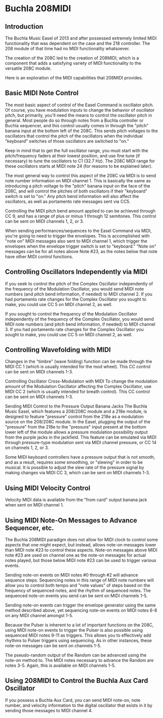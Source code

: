 # Buchla 208MIDI

## Introduction
 The Buchla Music Easel of 2013 and after possessed extremely limited MIDI functionality that was dependent on the case and the 218 controller. The 208 module of that time had no MIDI functionality whatsoever.

 The creation of the 208C led to the creation of 208MIDI, which is a component that adds a satisfying variety of MIDI functionality to the versatile 208C module.

 Here is an exploration of the MIDI capabilities that 208MIDI provides.

## Basic MIDI Note Control
 The most basic aspect of control of the Easel Command is oscillator pitch. Of course, you have modulation inputs to change the behavior of oscillator pitch, but primarily, you'll need the means to control the oscillator pitch in general. Most people do so through notes from a Buchla controller or Buchla sequencer, and this control usually comes in through the "pitch" banana input at the bottom left of the 208C. This sends pitch voltages to the oscillators that control the pitch of the oscillators when the individual "keyboard" switches of those oscillators are switched to "on."

Keep in mind that to get the full oscillator range, you must start with the pitch/frequency faders at their lowest position, and use fine tune (if necessary) to tune the oscillators to C1 (32.7 Hz). The 208C MIDI range for these oscillators starts at MIDI note 24 (for reasons to be explained later).

The most general way to control this aspect of the 208C via MIDI is to send note number information on MIDI channel 1. This is basically the same as introducing a pitch voltage to the "pitch" banana input on the face of the 208C, and will control the pitches of both oscillators if their "keyboard" switch is set to "on." Any pitch bend information will also affect the oscillators, as well as portamento rate messages sent via CC5.

Controlling the MIDI pitch bend amount applied to can be achieved through CC 9, and has a range of plus or minus 1 through 12 semitones. This control can be sent on MIDI channels 1, 2, or 3.

When sending performances/sequences to the Easel Command via MIDI, you're going to need to trigger the envelopes. This is accomplished with "note on" MIDI messages also sent to MIDI channel 1, which trigger the envelopes when the envelope trigger switch is set to "keyboard." "Note on" messages can be for all notes above Note #23, as the notes below that note have other MIDI control functions.

## Controlling Oscillators Independently via MIDI

If you seek to control the pitch of the Complex Oscillator independently of the frequency of the Modulation Oscillator, you would send MIDI note numbers (and pitch bend information, if needed) to MIDI channel 2. If you had portamento rate changes for the Complex Oscillator you sought to make, you could use CC 5 on MIDI channel 2, as well.

If you sought to control the frequency of the Modulation Oscillator independently of the frequency of the Complex Oscillator, you would send MIDI note numbers (and pitch bend information, if needed) to MIDI channel 3. If you had portamento rate changes for the Complex Oscillator you sought to make, you could use CC 5 on MIDI channel 2, as well.

## Controlling Wavefolding with MIDI

Changes in the "timbre" (wave folding) function can be made through the MIDI CC 1 (which is usually intended for the mod wheel). This CC control can be sent on MIDI channels 1-3.

Controlling Oscillator Cross-Modulation with MIDI
 To change the modulation amount of the Modulation Oscillator affecting the Complex Oscillator, use MIDI CC 2 (which is usually intended for breath control). This CC control can be sent on MIDI channels 1-3.

Sending MIDI Control to the Pressure Output Banana Jacks
 The Buchla Music Easel, which features a 208/208C module and a 218e module, is designed to feature "pressure" control from the 218e as a modulation source on the 208/208C module. In the Easel, plugging the output of the "pressure" from the 218e to the "pressure" input present at the bottom lower left of the module allows a pressure modulation possibility output from the purple jacks in the jackfield. This feature can be emulated via MIDI through pressure-type modulation sent via MIDI channel pressure, or CC 14 on channels 1, 2, or 3.

Some MIDI keyboard controllers have a pressure output that is not smooth, and as a result, requires some smoothing, or "slewing" in order to be musical. It is possible to adjust the slew rate of the pressure signal by making changes via MIDI CC 3, which can be sent on MIDI channels 1-3.

## Using MIDI Velocity Control

Velocity MIDI data is available from the "from card" output banana jack when sent on MIDI channel 1.

## Using MIDI Note-On Messages to Advance Sequencer, etc.
 The Buchla 208MIDI paradigm does not allow for MIDI clock to control some aspects that one might expect, but instead, allows note-on messages lower than MIDI note #23 to control these aspects. Note-on messages above MIDI note #23 are used on channel one as the note-on messages for actual notes played, but those below MIDI note #23 can be used to trigger various events.

Sending note-on events on MIDI notes #0 through #2 will advance sequence steps. Sequencing notes in this range of MIDI note numbers will allow you to control both tempo and "note values" of steps based on the frequency of sequenced notes, and the rhythm of sequenced notes. The sequenced note-on events you send can be sent on MIDI channels 1-5.

Sending note-on events can trigger the envelope generator using the same method described above, yet sequencing note-on events on MIDI notes 6-8 on any MIDI channel amongst 1-5.

Because the Pulser is inherent to a lot of important functions on the 208C, using MIDI note-on events to trigger the Pulser is also possible using sequenced MIDI notes 9-11 as triggers. This allows you to effectively add rhythms to Pulser triggers using sequencing. As in other instances, these note-on messages can be sent on channels 1-5.

The pseudo-random output of the Random can be advanced using the note-on method to. The MIDI notes necessary to advance the Random are notes 3-5. Again, this is available on MIDI channels 1-5.

## Using 208MIDI to Control the Buchla Aux Card Oscillator

If you possess a Buchla Aux Card, you can send MIDI note-on, note number, and velocity information to the digital oscillator that exists in it by sending those messages to MIDI channel 4.
